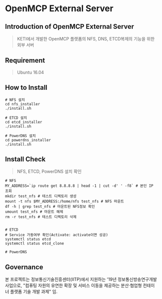 # OpenMCP External Server

## Introduction of OpenMCP External Server

> KETI에서 개발한 OpenMCP 플랫폼의 NFS, DNS, ETCD복제의 기능을 위한 외부 서버

## Requirement
> Ubuntu 16.04 


## How to Install
```
# NFS 설치
cd nfs_installer
./install.sh

# ETCD 설치
cd etcd_installer
./install.sh

# PowerDNS 설치
cd powerdns_installer
./install.sh
```

## Install Check

> NFS, ETCD, PowerDNS 설치 확인
```
# NFS
MY_ADDRESS=`ip route get 8.8.8.8 | head -1 | cut -d' ' -f8` # 본인 IP 조회
mkdir test_nfs # 테스트 디렉토리 생성
mount -t nfs $MY_ADDRESS:/home/nfs test_nfs # NFS 마운트
df -h | grep test_nfs # 마운트된 NFS정보 확인
umount test_nfs # 마운트 해제
rm -r test_nfs # 테스트 디렉토리 삭제


# ETCD
# Service 가동여부 확인(Activate: activate이면 성공)
systemctl status etcd
systemctl status etcd_clone

# PowerDNS

```

## Governance

본 프로젝트는 정보통신기술진흥센터(IITP)에서 지원하는 '19년 정보통신방송연구개발사업으로, "컴퓨팅 자원의 유연한 확장 및 서비스 이동을 제공하는 분산·협업형 컨테이너 플랫폼 기술 개발 과제" 임.
